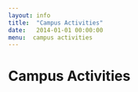 ```yaml
---
layout: info
title:  "Campus Activities"
date:   2014-01-01 00:00:00
menu:  campus activities
---
```


Campus Activities
=================
